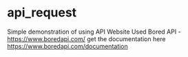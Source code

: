 # api_request
Simple demonstration of using API 
Website Used Bored API - https://www.boredapi.com/
get the documentation here https://www.boredapi.com/documentation
